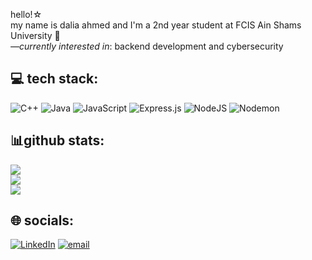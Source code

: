 hello!☆  
my name is dalia ahmed and I'm a 2nd year student at FCIS Ain Shams University 👾  
<em>—currently interested in</em>: backend development and cybersecurity

## 💻 tech stack:
![C++](https://img.shields.io/badge/c++-%2300599C.svg?style=flat&logo=c%2B%2B&logoColor=white) ![Java](https://img.shields.io/badge/java-%23ED8B00.svg?style=flat&logo=openjdk&logoColor=white) ![JavaScript](https://img.shields.io/badge/javascript-%23323330.svg?style=flat&logo=javascript&logoColor=%23F7DF1E) ![Express.js](https://img.shields.io/badge/express.js-%23404d59.svg?style=flat&logo=express&logoColor=%2361DAFB) ![NodeJS](https://img.shields.io/badge/node.js-6DA55F?style=flat&logo=node.js&logoColor=white) ![Nodemon](https://img.shields.io/badge/NODEMON-%23323330.svg?style=flat&logo=nodemon&logoColor=%BBDEAD)
## 📊github stats:
![](https://github-readme-stats.vercel.app/api?username=daliamirghani&theme=dark&hide_border=false&include_all_commits=false&count_private=false)<br/>
![](https://nirzak-streak-stats.vercel.app/?user=daliamirghani&theme=dark&hide_border=false)<br/>
![](https://github-readme-stats.vercel.app/api/top-langs/?username=daliamirghani&theme=dark&hide_border=false&include_all_commits=false&count_private=false&layout=compact)
## 🌐 socials:
[![LinkedIn](https://img.shields.io/badge/LinkedIn-%230077B5.svg?logo=linkedin&logoColor=white)](https://linkedin.com/in/daliamirghani) [![email](https://img.shields.io/badge/Email-D14836?logo=gmail&logoColor=white)](mailto:dalia.a.mirghani@gmail.com) 
